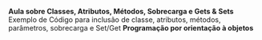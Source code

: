 **Aula sobre Classes, Atributos, Métodos, Sobrecarga e Gets & Sets**
<br/> Exemplo de Código para inclusão de classe, atributos, métodos, parâmetros, sobrecarga e Set/Get
**Programação por orientação à objetos**